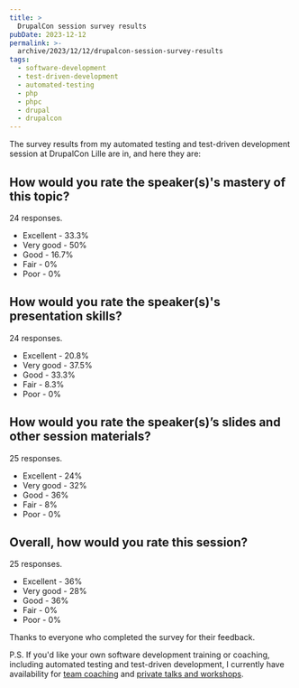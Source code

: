```yaml
---
title: >
  DrupalCon session survey results
pubDate: 2023-12-12
permalink: >-
  archive/2023/12/12/drupalcon-session-survey-results
tags:
  - software-development
  - test-driven-development
  - automated-testing
  - php
  - phpc
  - drupal
  - drupalcon
---
```


The survey results from my automated testing and test-driven development session at DrupalCon Lille are in, and here they are:

## How would you rate the speaker(s)'s mastery of this topic?

24 responses.

* Excellent - 33.3%
* Very good - 50%
* Good - 16.7%
* Fair - 0%
* Poor - 0%

## How would you rate the speaker(s)'s presentation skills?

24 responses.

* Excellent - 20.8%
* Very good - 37.5%
* Good - 33.3%
* Fair - 8.3%
* Poor - 0%

## How would you rate the speaker(s)’s slides and other session materials?

25 responses.

* Excellent - 24%
* Very good - 32%
* Good - 36%
* Fair - 8%
* Poor - 0%

## Overall, how would you rate this session?

25 responses.

* Excellent - 36%
* Very good - 28%
* Good - 36%
* Fair - 0%
* Poor - 0%

Thanks to everyone who completed the survey for their feedback.

P.S. If you'd like your own software development training or coaching, including automated testing and test-driven development, I currently have availability for [team coaching] and [private talks and workshops][workshops].

[team coaching]: {{site.url}}/team-coaching
[workshops]: {{site.url}}/pricing
